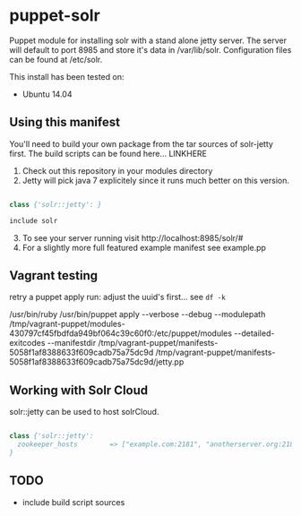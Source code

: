 puppet-solr
===========

Puppet module for installing solr with a stand alone jetty server.  The server will default to port 8985 and store it's data in /var/lib/solr.  Configuration files can be found at /etc/solr.  

This install has been tested on:

* Ubuntu 14.04

Using this manifest
-----------

You'll need to build your own package from the tar sources of solr-jetty first.  The build scripts can be found here... LINKHERE

1. Check out this repository in your modules directory
2. Jetty will pick java 7 explicitely since it runs much better on this version.

```pp

class {'solr::jetty': }

include solr

```
3. To see your server running visit http://localhost:8985/solr/#
4. For a slightly more full featured example manifest see example.pp


Vagrant testing 
---------------

retry a puppet apply run: adjust the uuid's first... see `df -k`

/usr/bin/ruby /usr/bin/puppet apply --verbose --debug --modulepath /tmp/vagrant-puppet/modules-430797cf45fbdfda949bf064c39c60f0:/etc/puppet/modules --detailed-exitcodes --manifestdir /tmp/vagrant-puppet/manifests-5058f1af8388633f609cadb75a75dc9d /tmp/vagrant-puppet/manifests-5058f1af8388633f609cadb75a75dc9d/jetty.pp 


Working with Solr Cloud
-----------------------
solr::jetty can be used to host solrCloud.

```pp

class {'solr::jetty':
  zookeeper_hosts        => ["example.com:2181", "anotherserver.org:2181/alternate_root"]
}
```

TODO
----
- include build script sources
